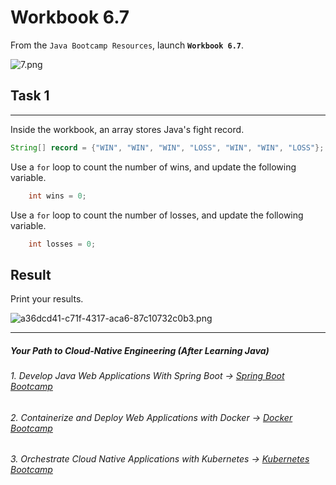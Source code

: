 # Workbook 6.7

From the `Java Bootcamp Resources`, launch **`Workbook 6.7`**.

![7.png](https://img-c.udemycdn.com/redactor/raw/article_lecture/2025-01-04_02-08-50-306661d0be43c2f4f878417fc1941c7e.png)

## Task 1
------

Inside the workbook, an array stores Java's fight record. 

```java
String[] record = {"WIN", "WIN", "WIN", "LOSS", "WIN", "WIN", "LOSS"};
```

Use a `for` loop to count the number of wins, and update the following variable.
```java
    int wins = 0;
```
Use a `for` loop to count the number of losses, and update the following variable.

```java
    int losses = 0;
```

## Result

Print your results.

![a36dcd41-c71f-4317-aca6-87c10732c0b3.png](https://img-c.udemycdn.com/redactor/raw/article_lecture/2025-01-04_02-08-51-5397709a8c022ffc9794a5ae7dc8a97e.png)

----------
##### Your Path to Cloud-Native Engineering (After Learning Java)
###### 1. Develop Java Web Applications With Spring Boot → [Spring Boot Bootcamp](https://www.udemy.com/course/the-complete-spring-boot-development-bootcamp/?couponCode=SPRING_BOOTCAMP)
###### 2. Containerize and Deploy Web Applications with Docker → [Docker Bootcamp](https://www.udemy.com/course/docker-bootcamp-conquer-docker-with-real-world-projects/?couponCode=DOCKER_BOOTCAMP)
###### 3. Orchestrate Cloud Native Applications with Kubernetes → [Kubernetes Bootcamp](https://kubernetestraining.io/)